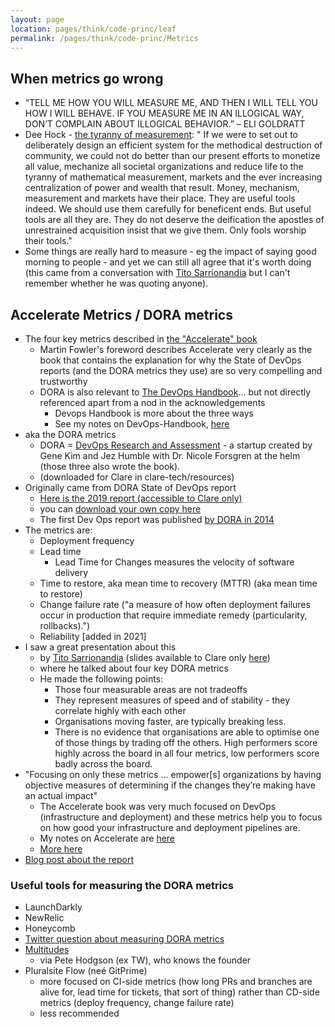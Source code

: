 ```yaml
---
layout: page
location: pages/think/code-princ/leaf
permalink: /pages/think/code-princ/Metrics
---
```


## When metrics go wrong

- “TELL ME HOW YOU WILL MEASURE ME, AND THEN I WILL TELL YOU HOW I WILL BEHAVE. IF YOU MEASURE ME IN AN ILLOGICAL WAY, DON’T COMPLAIN ABOUT ILLOGICAL BEHAVIOR.” – ELI GOLDRATT
- Dee Hock - [the tyranny of measurement](http://www.deewhock.com/essays/community-and-the-non-monetary-exchange-of-value-1): " If we were to set out to deliberately design an efficient system for the methodical destruction of community, we could not do better than our present efforts to monetize all value, mechanize all societal organizations and reduce life to the tyranny of mathematical measurement, markets and the ever increasing centralization of power and wealth that result.  Money, mechanism, measurement and markets have their place.  They are useful tools indeed.  We should use them carefully for beneficent ends.  But useful tools are all they are.  They do not deserve the deification the apostles of unrestrained acquisition insist that we give them.  Only fools worship their tools."
- Some things are really hard to measure - eg the impact of saying good morning to people - and yet we can still all agree that it's worth doing (this came from a conversation with [Tito Sarrionandia](https://twitter.com/rbs_tito) but I can't remember whether he was quoting anyone).

## Accelerate Metrics / DORA metrics

- The four key metrics described in [the "Accelerate" book](https://www.amazon.com/Accelerate-Software-Performing-Technology-Organizations-ebook/dp/B07B9F83WM) 
    - Martin Fowler's foreword describes Accelerate very clearly as the book that contains the explanation for why the State of DevOps reports (and the DORA metrics they use) are so very compelling and trustworthy
    - DORA is also relevant to [The DevOps Handbook](https://www.oreilly.com/library/view/the-devops-handbook/9781457191381/)... but not directly referenced apart from a nod in the acknowledgements
        - Devops Handbook is more about the three ways
        - See my notes on DevOps-Handbook, [here](/pages/think/code-princ/books/DevOps-Handbook)
- aka the DORA metrics
    - DORA = [DevOps Research and Assessment](https://www.devops-research.com/research.html) - a startup created by Gene Kim and Jez Humble with Dr. Nicole Forsgren at the helm (those three also wrote the book).
    - (downloaded for Clare in clare-tech/resources)
- Originally came from DORA State of DevOps report 
    - [Here is the 2019 report (accessible to Clare only)](https://drive.google.com/file/d/1Ul3snv4o7b0AxAWPfdwzH5HylvWdsW76/view?usp=sharing) 
    - you can [download your own copy here](https://cloud.google.com/devops/state-of-devops/)
    - The first Dev Ops report was published [by DORA in 2014](https://dora.dev/publications/pdf/state-of-devops-2014.pdf)
- The metrics are:
    - Deployment frequency 
    - Lead time
        - Lead Time for Changes measures the velocity of software delivery
    - Time to restore, aka mean time to recovery (MTTR) (aka mean time to restore)
    - Change failure rate ("a measure of how often deployment failures occur in production that require immediate remedy (particularity, rollbacks).")
    - Reliability [added in 2021] 
- I saw a great presentation about this 
    - by [Tito Sarrionandia](https://twitter.com/rbs_tito) (slides available to Clare only [here](https://docs.google.com/presentation/d/1W_zNVG0Pig3zryaWfCE66qvAzzm9ZtDJ/edit#slide=id.p1)) 
    - where he talked about four key DORA metrics      
    - He made the following points:
        - Those four measurable areas are not tradeoffs
        - They represent measures of speed and of stability - they correlate highly with each other
        - Organisations moving faster, are typically breaking less.
        - There is no evidence that organisations are able to optimise one of those things by trading off the others. High performers score highly across the board in all four metrics, low performers score badly across the board. 
- "Focusing on only these metrics ... empower\[s\] organizations by having objective measures of determining if the changes they’re making have an actual impact"
    - The Accelerate book was very much focused on DevOps (infrastructure and deployment) and these metrics help you to focus on how good your infrastructure and deployment pipelines are.
    - My notes on Accelerate are [here](https://clare-wiki.herokuapp.com/pages/think/code-princ/books/Accelerate)
    - [More here](https://stelligent.com/2018/12/21/measuring-devops-success-with-four-key-metrics/#:~:text=In%20the%20book%20Accelerate%20by,Lead%20time%20for%20changes&text=Time%20to%20restore%20service,Change%20failure%20rate)
- [Blog post about the report](https://www.previous.cloudbees.com/blog/dora-and-google-cloud-chart-pathway-elite-devops-performance?utm_source=google&utm_medium=cpc&utm_campaign=Flow_EU&utm_content=&gclid=EAIaIQobChMIh6faoY6v6AIViaztCh3JcwRkEAAYAiAAEgIVLfD_BwE)

### Useful tools for measuring the DORA metrics

- LaunchDarkly
- NewRelic
- Honeycomb
- [Twitter question about measuring DORA metrics](https://twitter.com/bluesky383/status/1659171340237131776?s=46&t=r9YzfVeOvsijkv89U8okaQ)
- [Multitudes](https://www.multitudes.co/)
    - via Pete Hodgson (ex TW), who knows the founder
- Pluralsite Flow (neé GitPrime) 
    - more focused on CI-side metrics (how long PRs and branches are alive for, lead time for tickets, that sort of thing) rather than CD-side metrics (deploy frequency, change failure rate)
    - less recommended




